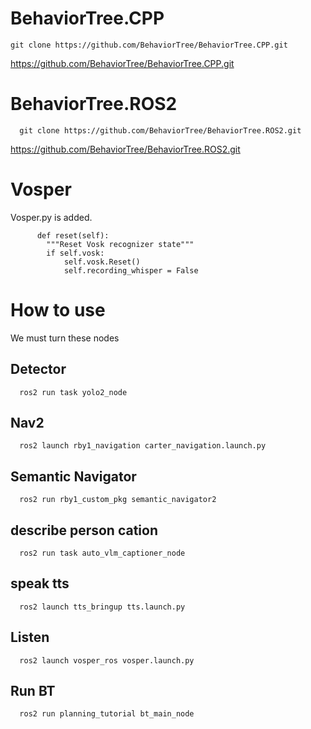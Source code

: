 # BehaviorTree.CPP

```
git clone https://github.com/BehaviorTree/BehaviorTree.CPP.git
```


https://github.com/BehaviorTree/BehaviorTree.CPP.git

# BehaviorTree.ROS2
```
  git clone https://github.com/BehaviorTree/BehaviorTree.ROS2.git
```

https://github.com/BehaviorTree/BehaviorTree.ROS2.git

# Vosper 
Vosper.py is added. 

```
      def reset(self):
        """Reset Vosk recognizer state"""
        if self.vosk:
            self.vosk.Reset()
            self.recording_whisper = False
```


# How to use

We must turn these nodes

## Detector

```
  ros2 run task yolo2_node
```

## Nav2

```
  ros2 launch rby1_navigation carter_navigation.launch.py
```

## Semantic Navigator

```
  ros2 run rby1_custom_pkg semantic_navigator2
```

## describe person cation

```
  ros2 run task auto_vlm_captioner_node
```

## speak tts

```
  ros2 launch tts_bringup tts.launch.py
```

## Listen 

```
  ros2 launch vosper_ros vosper.launch.py
```

## Run BT

```
  ros2 run planning_tutorial bt_main_node
```


